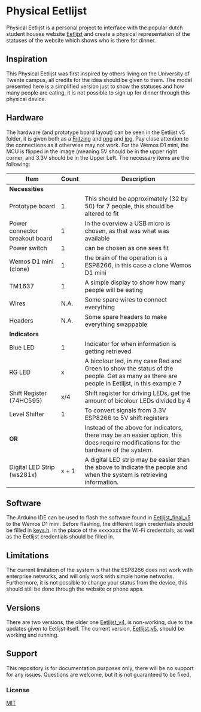 # Physical Eetlijst
Physical Eetlijst is a personal project to interface with the popular dutch student houses website [Eetlijst](https://eetlijst.nl/) and create a physical representation of the statuses of the website which shows who is there for dinner.

## Inspiration
This Physical Eetlijst was first inspired by others living on the University of Twente campus, all credits for the idea should be given to them.
The model presented here is a simplified version just to show the statuses and how many people are eating, it is not possible to sign up for dinner through this physical device.

## Hardware
The hardware (and prototype board layout) can be seen in the Eetlijst v5 folder, it is given both as a [Fritzing](Eetlijst_v5/Eetlijst.fzz) and [png](Eetlijst_v5/Eetlijst_Hardware%20Breadboard%20layout.png) and [jpg](Eetlijst_v5/Eetlijst_Hardware%20Breadboard%20layout.jpg).
Pay close attention to the connections as it otherwise may not work.
For the Wemos D1 mini, the MCU is flipped in the image (meaning 5V should be in the upper right corner, and 3.3V should be in the Upper Left.
The necessary items are the following:

**Item**   | **Count** | **Description**
------------- | ------------- | -------------
**Necessities** ||
Prototype board | 1 | This should be approximately (32 by 50) for 7 people, this should be altered to fit
Power connector breakout board | 1 | In the overview a USB micro is chosen, as that was what was available
Power switch | 1 | can be chosen as one sees fit
Wemos D1 mini (clone) | 1 | the brain of the operation is a ESP8266, in this case a clone Wemos D1 mini
TM1637 | 1 | A simple display to show how many people will be eating
Wires |N.A.| Some spare wires to connect everything
Headers |N.A.| Some spare headers to make everything swappable
**Indicators** ||
Blue LED | 1 | Indicator for when information is getting retrieved
RG LED | x | A bicolour led, in my case Red and Green to show the status of the people. Get as many as there are people in Eetlijst, in this example 7
Shift Register (74HC595) | x/4 | Shift register for driving LEDs, get the amount of bicolour LEDs divided by 4
Level Shifter | 1 | To convert signals from 3.3V ESP8266 to 5V shift registers
**OR** | | Instead of the above for indicators, there may be an easier option, this does require modifications for the hardware of the system.
Digital LED Strip (ws281x) | x + 1 | A digital LED strip may be easier than the above to indicate the people and when the system is retrieving information.

## Software
The Arduino IDE can be used to flash the software found in [Eetlijst_final_v5](Eetlijst_v5/Eetlijst_final_v5) to the Wemos D1 mini.
Before flashing, the different login credentials should be filled in [keys.h](Eetlijst_v5/Eetlijst_final_v5/keys.h).
In the place of the xxxxxxxx the Wi-Fi credentials, as well as the Eetlijst credentials should be filled in.

## Limitations
The current limitation of the system is that the ESP8266 does not work with enterprise networks, and will only work with simple home networks.
Furthermore, it is not possible to change your status from the device, this should still be done through the website or phone apps.

## Versions
There are two versions, the older one [Eetlijst_v4](Eetlijst_v4), is non-working, due to the updates given to Eetlijst itself.
The current version, [Eetlijst_v5](Eetlijst_v5), should be working and running.

## Support
This repository is for documentation purposes only, there will be no support for any issues. Questions are welcome, but it is not guaranteed to be fixed.

### License
[MIT](https://choosealicense.com/licenses/mit/)
